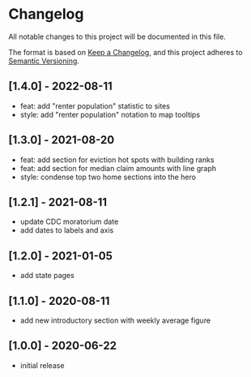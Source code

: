 # Changelog

All notable changes to this project will be documented in this file.

The format is based on [Keep a Changelog](https://keepachangelog.com/en/1.0.0/),
and this project adheres to [Semantic Versioning](https://semver.org/spec/v2.0.0.html).

## [1.4.0] - 2022-08-11

- feat: add "renter population" statistic to sites
- style: add "renter population" notation to map tooltips

## [1.3.0] - 2021-08-20

- feat: add section for eviction hot spots with building ranks
- feat: add section for median claim amounts with line graph
- style: condense top two home sections into the hero

## [1.2.1] - 2021-08-11

- update CDC moratorium date
- add dates to labels and axis

## [1.2.0] - 2021-01-05

- add state pages

## [1.1.0] - 2020-08-11

- add new introductory section with weekly average figure

## [1.0.0] - 2020-06-22

- initial release
